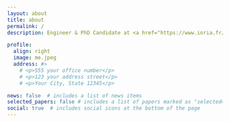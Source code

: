 ```yaml
---
layout: about
title: about
permalink: /
description: Engineer & PhD Candidate at <a href="https://www.inria.fr/en">Inria</a>.

profile:
  align: right
  image: me.jpeg
  address: #>
    # <p>555 your office number</p>
    # <p>123 your address street</p>
    # <p>Your City, State 12345</p>

news: false  # includes a list of news items
selected_papers: false # includes a list of papers marked as "selected={true}"
social: true  # includes social icons at the bottom of the page
---
```




<div style="height:400px"></div>
